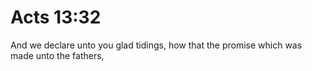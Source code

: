 # Acts 13:32

And we declare unto you glad tidings, how that the promise which was made unto the fathers,